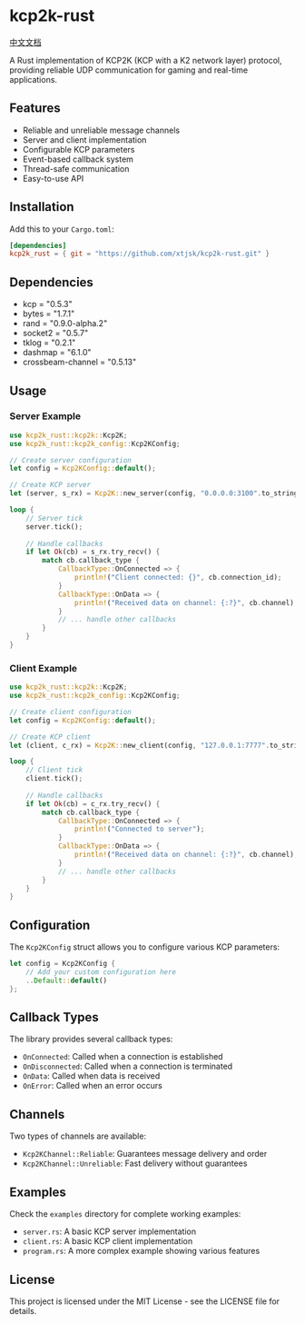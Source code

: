 # kcp2k-rust

[中文文档](README_CN.md)

A Rust implementation of KCP2K (KCP with a K2 network layer) protocol, providing reliable UDP communication for gaming and real-time applications.

## Features

- Reliable and unreliable message channels
- Server and client implementation
- Configurable KCP parameters
- Event-based callback system
- Thread-safe communication
- Easy-to-use API

## Installation

Add this to your `Cargo.toml`:

```toml
[dependencies]
kcp2k_rust = { git = "https://github.com/xtjsk/kcp2k-rust.git" }
```

## Dependencies

- kcp = "0.5.3"
- bytes = "1.7.1"
- rand = "0.9.0-alpha.2"
- socket2 = "0.5.7"
- tklog = "0.2.1"
- dashmap = "6.1.0"
- crossbeam-channel = "0.5.13"

## Usage

### Server Example

```rust
use kcp2k_rust::kcp2k::Kcp2K;
use kcp2k_rust::kcp2k_config::Kcp2KConfig;

// Create server configuration
let config = Kcp2KConfig::default();

// Create KCP server
let (server, s_rx) = Kcp2K::new_server(config, "0.0.0.0:3100".to_string()).unwrap();

loop {
    // Server tick
    server.tick();
    
    // Handle callbacks
    if let Ok(cb) = s_rx.try_recv() {
        match cb.callback_type {
            CallbackType::OnConnected => {
                println!("Client connected: {}", cb.connection_id);
            }
            CallbackType::OnData => {
                println!("Received data on channel: {:?}", cb.channel);
            }
            // ... handle other callbacks
        }
    }
}
```

### Client Example

```rust
use kcp2k_rust::kcp2k::Kcp2K;
use kcp2k_rust::kcp2k_config::Kcp2KConfig;

// Create client configuration
let config = Kcp2KConfig::default();

// Create KCP client
let (client, c_rx) = Kcp2K::new_client(config, "127.0.0.1:7777".to_string()).unwrap();

loop {
    // Client tick
    client.tick();
    
    // Handle callbacks
    if let Ok(cb) = c_rx.try_recv() {
        match cb.callback_type {
            CallbackType::OnConnected => {
                println!("Connected to server");
            }
            CallbackType::OnData => {
                println!("Received data on channel: {:?}", cb.channel);
            }
            // ... handle other callbacks
        }
    }
}
```

## Configuration

The `Kcp2KConfig` struct allows you to configure various KCP parameters:

```rust
let config = Kcp2KConfig {
    // Add your custom configuration here
    ..Default::default()
};
```

## Callback Types

The library provides several callback types:

- `OnConnected`: Called when a connection is established
- `OnDisconnected`: Called when a connection is terminated
- `OnData`: Called when data is received
- `OnError`: Called when an error occurs

## Channels

Two types of channels are available:

- `Kcp2KChannel::Reliable`: Guarantees message delivery and order
- `Kcp2KChannel::Unreliable`: Fast delivery without guarantees

## Examples

Check the `examples` directory for complete working examples:

- `server.rs`: A basic KCP server implementation
- `client.rs`: A basic KCP client implementation
- `program.rs`: A more complex example showing various features

## License

This project is licensed under the MIT License - see the LICENSE file for details.